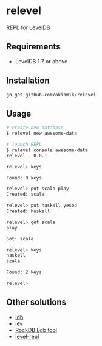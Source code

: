 # relevel
REPL for LevelDB

## Requirements

* LevelDB 1.7 or above

## Installation

```bash
go get github.com/akiomik/relevel
```

## Usage

```bash
# create new database
$ relevel new awesome-data

# launch REPL
$ relevel console awesome-data
relevel - 0.0.1

relevel> keys

Found: 0 keys

relevel> put scala play
Created: scala

relevel> put haskell yesod
Created: haskell

relevel> get scala
play

Got: scala

relevel> keys
haskell
scala

Found: 2 keys

relevel>
```

## Other solutions
* [ldb](https://github.com/hij1nx/ldb)
* [lev](https://github.com/hij1nx/lev)
* [RockDB Ldb tool](https://github.com/facebook/rocksdb/wiki/Ldb-Tool)
* [level-repl](https://github.com/lapwinglabs/leveldb-repl)
